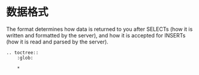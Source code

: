 <a name="formats"></a>

# 数据格式

The format determines how data is returned to you after SELECTs (how it is written and formatted by the server), and how it is accepted for INSERTs (how it is read and parsed by the server).

```eval_rst
.. toctree::
    :glob:

    *
```

